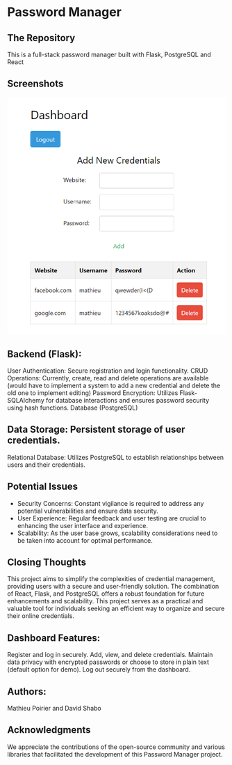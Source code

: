 # Password Manager

## The Repository

This is a full-stack password manager built with Flask, PostgreSQL and React

## Screenshots

![Screenshot](./Images/sc1.png)

## Backend (Flask):
User Authentication: Secure registration and login functionality.
CRUD Operations: Currently, create, read and delete operations are available (would have to implement a system to add a new credential and delete the old one to implement editing)
Password Encryption: Utilizes Flask-SQLAlchemy for database interactions and ensures password security using hash functions.
Database (PostgreSQL)

## Data Storage: Persistent storage of user credentials.
Relational Database: Utilizes PostgreSQL to establish relationships between users and their credentials.

## Potential Issues
- Security Concerns: Constant vigilance is required to address any potential vulnerabilities and ensure data security.
- User Experience: Regular feedback and user testing are crucial to enhancing the user interface and experience.
- Scalability: As the user base grows, scalability considerations need to be taken into account for optimal performance.

## Closing Thoughts
This project aims to simplify the complexities of credential management, providing users with a secure and user-friendly solution. The combination of React, Flask, and PostgreSQL offers a robust foundation for future enhancements and scalability. This project serves as a practical and valuable tool for individuals seeking an efficient way to organize and secure their online credentials.

## Dashboard Features:
Register and log in securely.
Add, view, and delete credentials.
Maintain data privacy with encrypted passwords or choose to store in plain text (default option for demo).
Log out securely from the dashboard.

## Authors:
Mathieu Poirier and David Shabo 

## Acknowledgments
We appreciate the contributions of the open-source community and various libraries that facilitated the development of this Password Manager project.
